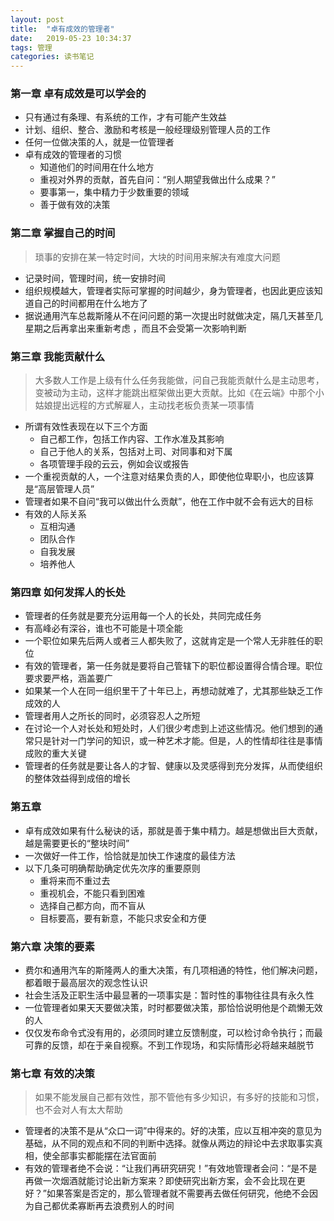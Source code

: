 ```yaml
---
layout: post
title:  "卓有成效的管理者"
date:   2019-05-23 10:34:37
tags: 管理 
categories: 读书笔记
---
```


### 第一章 卓有成效是可以学会的

- 只有通过有条理、有系统的工作，才有可能产生效益
- 计划、组织、整合、激励和考核是一般经理级别管理人员的工作
- 任何一位做决策的人，就是一位管理者
- 卓有成效的管理者的习惯
    + 知道他们的时间用在什么地方
    + 重视对外界的贡献，首先自问：“别人期望我做出什么成果？”
    + 要事第一，集中精力于少数重要的领域
    + 善于做有效的决策

### 第二章 掌握自己的时间

> 琐事的安排在某一特定时间，大块的时间用来解决有难度大问题

-  记录时间，管理时间，统一安排时间
- 组织规模越大，管理者实际可掌握的时间越少，身为管理者，也因此更应该知道自己的时间都用在什么地方了
- 据说通用汽车总裁斯隆从不在问问题的第一次提出时就做决定，隔几天甚至几星期之后再拿出来重新考虑
，而且不会受第一次影响判断


### 第三章 我能贡献什么

> 大多数人工作是上级有什么任务我能做，问自己我能贡献什么是主动思考，变被动为主动，这样才能跳出框架做出更大贡献。比如《在云端》中那个小姑娘提出远程的方式解雇人，主动找老板负责某一项事情

- 所谓有效性表现在以下三个方面
    + 自己都工作，包括工作内容、工作水准及其影响
    + 自己于他人的关系，包括对上司、对同事和对下属
    + 各项管理手段的云云，例如会议或报告
- 一个重视贡献的人，一个注意对结果负责的人，即使他位卑职小，也应该算是“高层管理人员”
- 管理者如果不自问“我可以做出什么贡献”，他在工作中就不会有远大的目标
- 有效的人际关系
    + 互相沟通
    + 团队合作
    + 自我发展
    + 培养他人

### 第四章 如何发挥人的长处

- 管理者的任务就是要充分运用每一个人的长处，共同完成任务
- 有高峰必有深谷，谁也不可能是十项全能
- 一个职位如果先后两人或者三人都失败了，这就肯定是一个常人无非胜任的职位
- 有效的管理者，第一任务就是要将自己管辖下的职位都设置得合情合理。职位要求要严格，涵盖要广
- 如果某一个人在同一组织里干了十年已上，再想动就难了，尤其那些缺乏工作成效的人
- 管理者用人之所长的同时，必须容忍人之所短
- 在讨论一个人对长处和短处时，人们很少考虑到上述这些情况。他们想到的通常只是针对一门学问的知识，或一种艺术才能。但是，人的性情却往往是事情成败的重大关键
- 管理者的任务就是要让各人的才智、健康以及灵感得到充分发挥，从而使组织的整体效益得到成倍的增长

### 第五章

- 卓有成效如果有什么秘诀的话，那就是善于集中精力。越是想做出巨大贡献，越是需要更长的“整块时间”
- 一次做好一件工作，恰恰就是加快工作速度的最佳方法
- 以下几条可明确帮助确定优先次序的重要原则
    + 重将来而不重过去
    + 重视机会，不能只看到困难
    + 选择自己都方向，而不盲从
    + 目标要高，要有新意，不能只求安全和方便

### 第六章 决策的要素

- 费尔和通用汽车的斯隆两人的重大决策，有几项相通的特性，他们解决问题，都着眼于最高层次的观念性认识
- 社会生活及正职生活中最显著的一项事实是：暂时性的事物往往具有永久性
- 一位管理者如果天天要做决策，时时都要做决策，那恰恰说明他是个疏懒无效的人
- 仅仅发布命令式没有用的，必须同时建立反馈制度，可以检讨命令执行；而最可靠的反馈，却在于亲自视察。不到工作现场，和实际情形必将越来越脱节

### 第七章 有效的决策

> 如果不能发展自己都有效性，那不管他有多少知识，有多好的技能和习惯，也不会对人有太大帮助

- 管理者的决策不是从“众口一词”中得来的。好的决策，应以互相冲突的意见为基础，从不同的观点和不同的判断中选择。就像从两边的辩论中去求取事实真相，使全部事实都能摆在法官面前
- 有效的管理者绝不会说：“让我们再研究研究！”有效地管理者会问：“是不是再做一次烟酒就能讨论出新方案来？即使研究出新方案，会不会比现在更好？”如果答案是否定的，那么管理者就不需要再去做任何研究，他绝不会因为自己都优柔寡断再去浪费别人的时间
